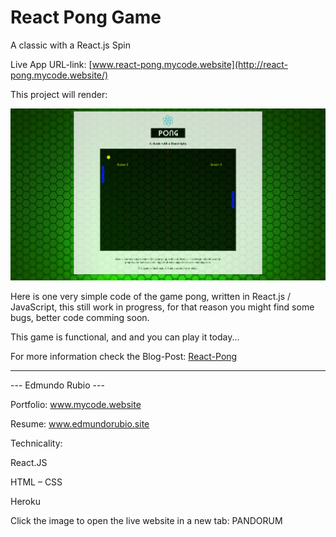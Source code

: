 # React Pong Game

A classic with a React.js Spin

Live App URL-link: [www.react-pong.mycode.website](http://react-pong.mycode.website/)

This project will render:

![Screen Shoot](/src/comps/img/Screenshot.png)

Here is one very simple code of the game pong, written in React.js / JavaScript, this still work in progress, for that reason you might find some bugs, better code comming soon.

This game is functional, and and you can play it today...

For more information check the Blog-Post: [React-Pong](http://blog.mycode.website/react-pong/)

----

   ---  Edmundo Rubio  ---

Portfolio: www.mycode.website

Resume: www.edmundorubio.site


Technicality:

React.JS

HTML – CSS

Heroku

Click the image to open the live website in a new tab: PANDORUM
